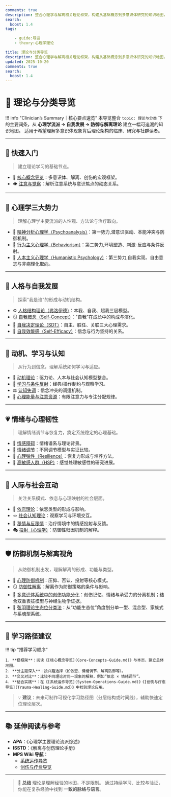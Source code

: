 ```yaml
---
comments: true
description: 整合心理学与解离相关理论框架，构建从基础概念到多意识体研究的知识地图，帮助读者建立系统化理解路径。
search:
  boost: 1.4
tags:

    - guide:导览
    - theory:心理学理论

title: 理论与分类导览
description: 整合心理学与解离相关理论框架，构建从基础概念到多意识体研究的知识地图，帮助读者建立系统化理解路径。
updated: 2025-10-20
comments: true
search:
  boost: 1.4
---
```


# 🧩 理论与分类导览

!!! info "Clinician’s Summary｜核心要点速览"
    本导览整合 `topic: 理论与分类` 下的主要词条，从 **心理学流派 → 自我发展 → 防御与解离理论**
    建立一幅可追溯的知识地图。
    适用于希望理解多意识体现象背后理论架构的临床、研究与社群读者。

---

## 🚀 快速入门

> 建立理论学习的基础节点。

- 🧭 [核心概念导览](Core-Concepts-Guide.md)：多意识体、解离、创伤的宏观框架。
- 👁️ [注意与觉察](../entries/Attention-Awareness.md)：解析注意系统与意识焦点的动态关系。

---

## 🧠 心理学三大势力

> 理解心理学主要流派的人性观、方法论与治疗取向。

- 🧠 [精神分析心理学（Psychoanalysis）](../entries/Psychoanalysis.md)：第一势力,潜意识驱动、本能冲突与防御机制。
- 🧪 [行为主义心理学（Behaviorism）](../entries/Behaviorism.md)：第二势力,环境塑造、刺激-反应与条件反射。
- 🌼 [人本主义心理学（Humanistic Psychology）](../entries/Humanistic-Psychology.md)：第三势力,自我实现、自由意志与非病理化取向。

---

## 🧠 人格与自我发展

> 探索"我是谁"的形成与动机结构。

- ⚙️ [人格结构理论（弗洛伊德）](../entries/Personality-Structure-Theory.md)：本我、自我、超我三层模型。
- 🪞 [自我概念（Self-Concept）](../entries/Self-Concept.md)："自我"在成长中的构成与演化。
- 🔑 [自我决定理论（SDT）](../entries/Self-Determination-Theory.md)：自主、胜任、关联三大心理需求。
- 💪 [自我效能感（Self-Efficacy）](../entries/Self-Efficacy.md)：信念与行为坚持的关系。

---

## 🔄 动机、学习与认知

> 从行为到信念，理解系统如何学习与适应。

- 🚀 [动机理论](../entries/Motivation-Theories.md)：驱力论、人本与社会认知模型整合。
- 🧩 [学习与条件反射](../entries/Learning-Conditioning.md)：经典/操作制约与观察学习。
- ⚖️ [认知失调](../entries/Cognitive-Dissonance.md)：信念冲突的调适机制。
- 🔋 [心理能量与注意资源](../entries/Psychic-Energy-Attention.md)：有限注意力与专注分配规律。

---

## 💗 情绪与心理韧性

> 理解情绪调节与恢复力，奠定系统稳定的心理基础。

- 🌈 [情感障碍](../entries/Mood-Disorders.md)：情绪谱系与理论背景。
- 🌿 [情绪调节](../entries/Emotion-Regulation.md)：不同调节模型与实证比较。
- 🧘 [心理弹性（Resilience）](../entries/Psychological-Resilience.md)：恢复力形成与培养方法。
- 🦋 [高敏感人群（HSP）](../entries/Highly-Sensitive-Person.md)：感觉处理敏感性的研究进展。

---

## 🤝 人际与社会互动

> 关注关系模式、依恋与心理映射的社会层面。

- 🧸 [依恋理论](../entries/Attachment-Theory.md)：依恋类型的形成与影响。
- 🪢 [社会认知理论](../entries/Social-Cognitive-Theory.md)：观察学习与环境交互。
- 💬 [移情与反移情](../entries/Transference-Countertransference.md)：治疗情境中的情感投射与反馈。
- 🎭 [投射（心理学）](../entries/Projection-Psychology.md)：防御性归因机制的解释。

---

## 🛡️ 防御机制与解离视角

> 从防御机制出发，理解解离的形成、功能与类型。

- 🧩 [心理防御机制](../entries/Defense-Mechanisms.md)：压抑、否认、投射等核心模式。
- 🪞 [防御性解离](../entries/Defensive-Dissociation.md)：解离作为防御策略的条件与影响。
- 🧬 [多意识体系统中的创伤功能分化](../entries/Functional-Dissociation-of-Trauma-in-Plural-Systems.md)：创伤记忆、情绪与承受力的分离机制；结合双重表征模型与神经生物学证据。
- 🧭 [弦羽理论生态位分类法](../entries/Xianyu-Theory-Niche-Classification.md)：从“功能生态位”角度划分单一型、混合型、家族式与系魂型系统。

---

## 🧩 学习路径建议

!!! tip "推荐学习顺序"

    1. **搭框架**：阅读《[核心概念导览](Core-Concepts-Guide.md)》与本页，建立总体地图。
    2. **分主题深入**：按兴趣选择（如依恋、情绪调节、解离防御等）。
    3. **交叉对比**：比较不同理论对同一现象的解释，例如“依恋 × 情绪调节”。
    4. **结合实践**：在《[系统运作导览](System-Operations-Guide.md)》《[创伤与疗愈导览](Trauma-Healing-Guide.md)》中检验理论应用。

> 💡 **建议**：未来可制作可视化学习路径图（分层结构或时间线），辅助快速定位理论层次。

---

## 📚 延伸阅读与参考

- **APA**：《心理学主要理论流派综述》
- **ISSTD**：《解离与创伤理论手册》
- **MPS Wiki 导航**：
    - [系统运作导览](System-Operations-Guide.md)
    - [创伤与疗愈导览](Trauma-Healing-Guide.md)

---

> 🧭 **总结**
> 理论是理解经验的地图，不是限制。
> 通过持续学习、比较与验证，
> 你能在复杂经验中找到 **一致的脉络与语言**。
